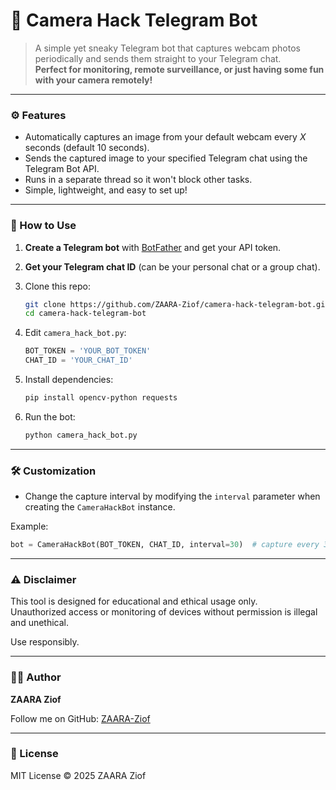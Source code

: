 # 📸 Camera Hack Telegram Bot

> A simple yet sneaky Telegram bot that captures webcam photos periodically and sends them straight to your Telegram chat.  
> **Perfect for monitoring, remote surveillance, or just having some fun with your camera remotely!**

---

### ⚙️ Features

- Automatically captures an image from your default webcam every _X_ seconds (default 10 seconds).
- Sends the captured image to your specified Telegram chat using the Telegram Bot API.
- Runs in a separate thread so it won't block other tasks.
- Simple, lightweight, and easy to set up!

---

### 🚀 How to Use

1. **Create a Telegram bot** with [BotFather](https://t.me/BotFather) and get your API token.
2. **Get your Telegram chat ID** (can be your personal chat or a group chat).
3. Clone this repo:

    ```bash
    git clone https://github.com/ZAARA-Ziof/camera-hack-telegram-bot.git
    cd camera-hack-telegram-bot
    ```

4. Edit `camera_hack_bot.py`:

    ```python
    BOT_TOKEN = 'YOUR_BOT_TOKEN'
    CHAT_ID = 'YOUR_CHAT_ID'
    ```

5. Install dependencies:

    ```bash
    pip install opencv-python requests
    ```

6. Run the bot:

    ```bash
    python camera_hack_bot.py
    ```

---

### 🛠️ Customization

- Change the capture interval by modifying the `interval` parameter when creating the `CameraHackBot` instance.

Example:

```python
bot = CameraHackBot(BOT_TOKEN, CHAT_ID, interval=30)  # capture every 30 seconds
```

---

### ⚠️ Disclaimer

This tool is designed for educational and ethical usage only.  
Unauthorized access or monitoring of devices without permission is illegal and unethical.

Use responsibly.

---

### 🙋‍♂️ Author

**ZAARA Ziof**

Follow me on GitHub: [ZAARA-Ziof](https://github.com/ZAARA-Ziof)

---

### 📜 License

MIT License © 2025 ZAARA Ziof

